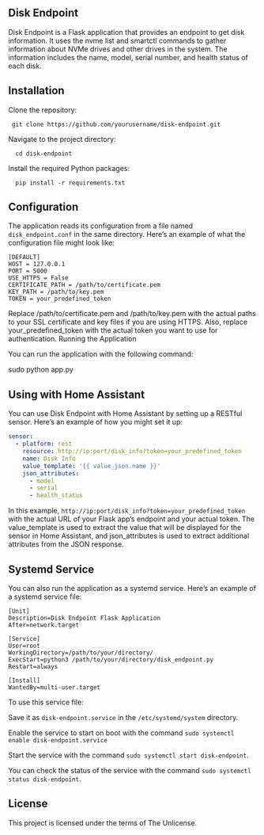 ## Disk Endpoint

Disk Endpoint is a Flask application that provides an endpoint to get disk information. It uses the nvme list and smartctl commands to gather information about NVMe drives and other drives in the system. The information includes the name, model, serial number, and health status of each disk.
## Installation

Clone the repository:

     git clone https://github.com/yourusername/disk-endpoint.git
    
Navigate to the project directory:

      cd disk-endpoint
Install the required Python packages:
     
      pip install -r requirements.txt 

## Configuration

The application reads its configuration from a file named `disk_endpoint.conf` in the same directory. Here’s an example of what the configuration file might look like:
```
[DEFAULT]
HOST = 127.0.0.1
PORT = 5000
USE_HTTPS = False
CERTIFICATE_PATH = /path/to/certificate.pem
KEY_PATH = /path/to/key.pem
TOKEN = your_predefined_token
```
Replace /path/to/certificate.pem and /path/to/key.pem with the actual paths to your SSL certificate and key files if you are using HTTPS. Also, replace your_predefined_token with the actual token you want to use for authentication.
Running the Application

You can run the application with the following command:

sudo python app.py

## Using with Home Assistant

You can use Disk Endpoint with Home Assistant by setting up a RESTful sensor. Here’s an example of how you might set it up:

```yaml
sensor:
  - platform: rest
    resource: http://ip:port/disk_info?token=your_predefined_token
    name: Disk Info
    value_template: '{{ value_json.name }}'
    json_attributes:
      - model
      - serial
      - health_status
```
In this example, `http://ip:port/disk_info?token=your_predefined_token` with the actual URL of your Flask app’s endpoint and your actual token. The value_template is used to extract the value that will be displayed for the sensor in Home Assistant, and json_attributes is used to extract additional attributes from the JSON response.
## Systemd Service

You can also run the application as a systemd service. Here’s an example of a systemd service file:
```systemd
[Unit]
Description=Disk Endpoint Flask Application
After=network.target

[Service]
User=root
WorkingDirectory=/path/to/your/directory/
ExecStart=python3 /path/to/your/directory/disk_endpoint.py
Restart=always

[Install]
WantedBy=multi-user.target
```

To use this service file:

Save it as `disk-endpoint.service` in the `/etc/systemd/system` directory.

Enable the service to start on boot with the command `sudo systemctl enable disk-endpoint.service`

Start the service with the command `sudo systemctl start disk-endpoint`.

You can check the status of the service with the command `sudo systemctl status disk-endpoint`.
## License

This project is licensed under the terms of The Unlicense.
